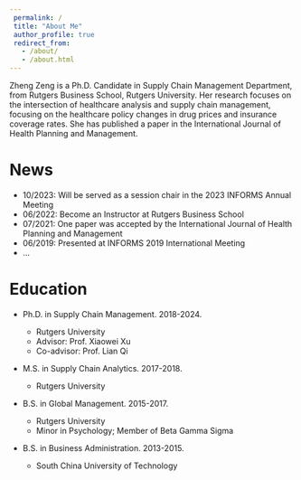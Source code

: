 ```yaml
---
 permalink: /
 title: "About Me"
 author_profile: true
 redirect_from: 
   - /about/
   - /about.html
---
```



Zheng Zeng is a Ph.D. Candidate in Supply Chain Management Department, from Rutgers Business School, Rutgers University. Her research focuses on the intersection of healthcare analysis and supply chain management, focusing on the healthcare policy changes in drug prices and insurance coverage rates. She has published a paper in the International Journal of Health Planning and Management. 

News
======
* 10/2023: Will be served as a session chair in the 2023 INFORMS Annual Meeting
* 06/2022: Become an Instructor at Rutgers Business School
* 07/2021: One paper was accepted by the International Journal of Health Planning and Management
* 06/2019: Presented at INFORMS 2019 International Meeting
* ...


Education 
======
* Ph.D. in Supply Chain Management. 2018-2024.
  * Rutgers University
  * Advisor: Prof. Xiaowei Xu
  * Co-advisor: Prof. Lian Qi

* M.S. in Supply Chain Analytics. 2017-2018.
  * Rutgers University

* B.S. in Global Management. 2015-2017.
  * Rutgers University
  * Minor in Psychology; Member of Beta Gamma Sigma
    
* B.S. in Business Administration. 2013-2015.
  * South China University of Technology



